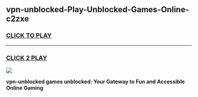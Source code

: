 
## vpn-unblocked-Play-Unblocked-Games-Online-c2zxe
<h3>
<a href="https://premium76.site?title=vpn-unblocked&ref=25A">CLICK TO PLAY</a></h3>
<hr>

<h3>
<a href="https://premium76.site?title=vpn-unblocked&ref=25A">CLICK 2 PLAY</a>
  
</h3>

<a href="https://premium76.site?title=vpn-unblocked&ref=25A"><img src="https://clearcache.store/games.png"></a>


**vpn-unblocked games unblocked: Your Gateway to Fun and Accessible Online Gaming**
